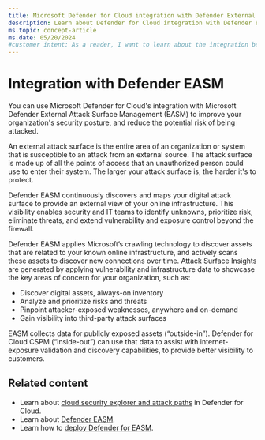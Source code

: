 ```yaml
---
title: Microsoft Defender for Cloud integration with Defender External attack surface management (EASM)
description: Learn about Defender for Cloud integration with Defender External attack surface management (EASM) to enhance security and reduce the risk of attacks.
ms.topic: concept-article
ms.date: 05/20/2024
#customer intent: As a reader, I want to learn about the integration between Defender for Cloud and Defender External attack surface management (EASM) so that I can enhance my organization's security.
---
```


# Integration with Defender EASM

You can use Microsoft Defender for Cloud's integration with Microsoft Defender External Attack Surface Management (EASM) to improve your organization's security posture, and reduce the potential risk of being attacked.

An external attack surface is the entire area of an organization or system that is susceptible to an attack from an external source. The attack surface is made up of all the points of access that an unauthorized person could use to enter their system. The larger your attack surface is, the harder it's to protect.

Defender EASM continuously discovers and maps your digital attack surface to provide an external view of your online infrastructure. This visibility enables security and IT teams to identify unknowns, prioritize risk, eliminate threats, and extend vulnerability and exposure control beyond the firewall.

Defender EASM applies Microsoft’s crawling technology to discover assets that are related to your known online infrastructure, and actively scans these assets to discover new connections over time. Attack Surface Insights are generated by applying vulnerability and infrastructure data to showcase the key areas of concern for your organization, such as:

- Discover digital assets, always-on inventory  
- Analyze and prioritize risks and threats
- Pinpoint attacker-exposed weaknesses, anywhere and on-demand
- Gain visibility into third-party attack surfaces

EASM collects data for publicly exposed assets (“outside-in”). Defender for Cloud CSPM (“inside-out”) can use that data to assist with internet-exposure validation and discovery capabilities, to provide better visibility to customers.

## Related content

- Learn about [cloud security explorer and attack paths](concept-attack-path.md) in Defender for Cloud.
- Learn about [Defender EASM](../external-attack-surface-management/overview.md).
- Learn how to [deploy Defender for EASM](../external-attack-surface-management/deploying-the-defender-easm-azure-resource.md).
